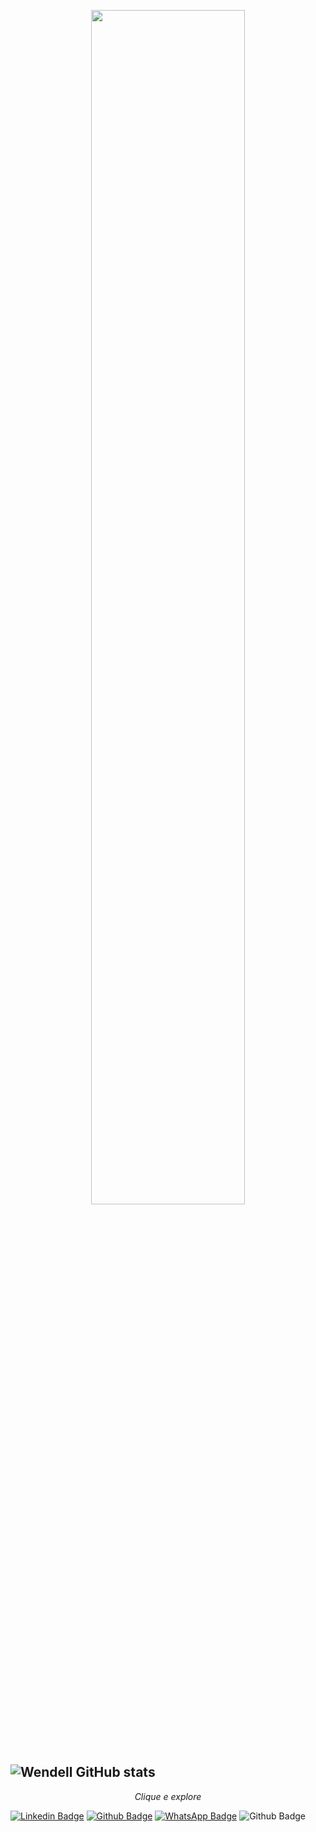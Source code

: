 <p align="center">
  <img src="https://raw.githubusercontent.com/ravi72munde/Chrome-Dino-Reinforcement-Learning/master/img_data/trained_dino.gif" width="70%">
  <br><br>
</p>


<br>
<p align="center">

</details>
  
  ![Wendell GitHub stats](https://github-readme-stats.vercel.app/api?username=wendell-gomes&theme=midnight-purple)
---

<p align="center"> 
  <i> Clique e explore </i>
</p>
<p align="center">
  
[![Linkedin Badge](https://img.shields.io/badge/-LinkedIn-blue?style=flat-square&logo=Linkedin&logoColor=white&link=https://https://www.linkedin.com/in/wendell-gomes-75a3a8205/)](https://www.linkedin.com/in/wendell-gomes-75a3a8205/)
[![Github Badge](https://img.shields.io/badge/-Github-000?style=flat-square&logo=Github&logoColor=white&link=https://github.com/wendell-gomes)](https://github.com/wendell-gomes)
[![WhatsApp Badge](https://img.shields.io/badge/-WhatsApp-green?logo=WhatsApp&logo=WhatsApp&link=https://api.whatsapp.com/send?1=pt_BR&phone=5511943381258)](https://api.whatsapp.com/send?1=pt_BR&phone=5511943381258)
![Github Badge](https://img.shields.io/github/followers/wendell-gomes?style=social)
</p>





